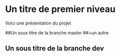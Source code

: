 # Un titre de premier niveau

Voici une présentation du projet

##Un sous titre de la branche master
##+un autre

## Un sous titre de la branche dev
